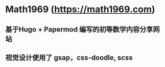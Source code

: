 # Math1969 (https://math1969.com)
## 基于Hugo + Papermod 编写的初等数学内容分享网站
## 视觉设计使用了 gsap，css-doodle, scss 
